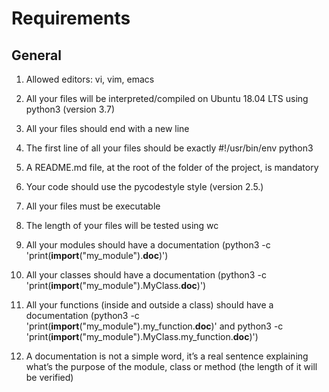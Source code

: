 # Requirements


## General

1. Allowed editors: vi, vim, emacs

2. All your files will be interpreted/compiled on Ubuntu 18.04 LTS using python3 (version 3.7)

3. All your files should end with a new line

4. The first line of all your files should be exactly #!/usr/bin/env python3

5. A README.md file, at the root of the folder of the project, is mandatory

6. Your code should use the pycodestyle style (version 2.5.)

7. All your files must be executable

8. The length of your files will be tested using wc

9. All your modules should have a documentation (python3 -c 'print(__import__("my_module").__doc__)')

10. All your classes should have a documentation (python3 -c 'print(__import__("my_module").MyClass.__doc__)')

11. All your functions (inside and outside a class) should have a documentation (python3 -c 'print(__import__("my_module").my_function.__doc__)' and python3 -c 'print(__import__("my_module").MyClass.my_function.__doc__)')

12. A documentation is not a simple word, it’s a real sentence explaining what’s the purpose of the module, class or method (the length of it will be verified)
